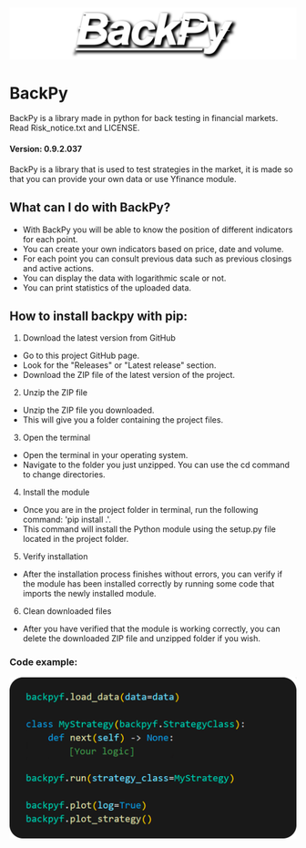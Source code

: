 ![BackPy logo](images/logo.png)
# BackPy
BackPy is a library made in python for back testing in financial markets.
Read Risk_notice.txt and LICENSE.

  #### Version: 0.9.2.037

BackPy is a library that is used to test strategies in the market, 
it is made so that you can provide your own data or use Yfinance module.

## What can I do with BackPy?

- With BackPy you will be able to know the position of different indicators for each point.
- You can create your own indicators based on price, date and volume.
- For each point you can consult previous data such as previous closings and active actions.
- You can display the data with logarithmic scale or not.
- You can print statistics of the uploaded data.

## How to install backpy with pip:

1. Download the latest version from GitHub
- Go to this project GitHub page.
- Look for the "Releases" or "Latest release" section.
- Download the ZIP file of the latest version of the project.
2. Unzip the ZIP file
- Unzip the ZIP file you downloaded.
- This will give you a folder containing the project files.
3. Open the terminal
- Open the terminal in your operating system.
- Navigate to the folder you just unzipped. You can use the cd command to change directories.
4. Install the module
- Once you are in the project folder in terminal, run the following command: 'pip install .'.
- This command will install the Python module using the setup.py file located in the project folder.
5. Verify installation
- After the installation process finishes without errors, you can verify if the module has been installed correctly by running some code that imports the newly installed module.
6. Clean downloaded files
- After you have verified that the module is working correctly, you can delete the downloaded ZIP file and unzipped folder if you wish.

### Code example:
![code image](images/img1.png)
